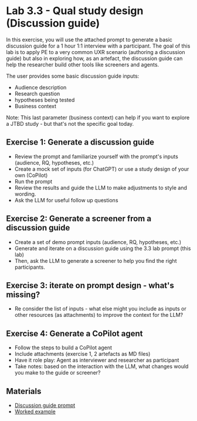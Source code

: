 # Lab 3.3 - Qual study design (Discussion guide) #
In this exercise, you will use the attached prompt to generate a basic discussion guide for a 1 hour 1:1 interview with a participant.  The goal of this lab is to apply PE to a very common UXR scenario (authoring a discussion guide) but also in exploring how, as an artefact, the discussion guide can help the researcher build other tools like screeners and agents.  

The user provides some basic discussion guide inputs:  
- Audience description
- Research question
- hypotheses being tested
- Business context 

Note:  This last parameter (business context) can help if you want to explore a JTBD study - but that's not the specific goal today.  

## Exercise 1:  Generate a discussion guide  
- Review the prompt and familiarize yourself with the prompt's inputs (audience, RQ, hypotheses, etc.)
- Create a mock set of inputs (for ChatGPT) or use a study design of your own (CoPilot)
- Run the prompt
- Review the results and guide the LLM to make adjustments to style and wording.
- Ask the LLM for useful follow up questions

## Exercise 2:  Generate a screener from a discussion guide  
- Create a set of demo prompt inputs (audience, RQ, hypotheses, etc.)
- Generate and iterate on a discussion guide using the 3.3 lab prompt (this lab)
- Then, ask the LLM to generate a screener to help you find the right participants.

## Exercise 3:  iterate on prompt design - what's missing?  
- Re consider the list of inputs - what else might you include as inputs or other resources (as attachments) to improve the context for the LLM?

## Exercise 4:  Generate a CoPilot agent  
- Follow the steps to build a CoPilot agent
- Include attachments (exercise 1, 2 artefacts as MD files)
- Have it role play:  Agent as interviewer and researcher as participant
- Take notes:  based on the interaction with the LLM, what changes would you make to the guide or screener?


## Materials
- [Discussion guide prompt](./Lab3.2_qual.md)
- [Worked example ](https://chatgpt.com/share/6839e0c0-f4e4-8004-9bb7-40cc0d55b33f)
